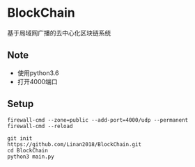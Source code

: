 # BlockChain
基于局域网广播的去中心化区块链系统

## Note
- 使用python3.6
- 打开4000端口

## Setup

```
firewall-cmd --zone=public --add-port=4000/udp --permanent
firewall-cmd --reload
```

```
git init
https://github.com/Linan2018/BlockChain.git
cd BlockChain
python3 main.py
```

